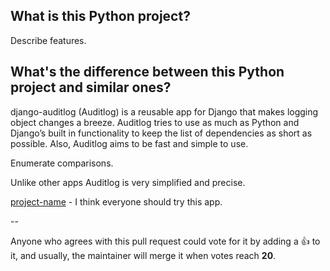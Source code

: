 ## What is this Python project?

Describe features.

## What's the difference between this Python project and similar ones?

django-auditlog (Auditlog) is a reusable app for Django that makes logging object changes a breeze.
Auditlog tries to use as much as Python and Django’s built in functionality to keep the list of dependencies as short as
 possible. Also, Auditlog aims to be fast and simple to use.

Enumerate comparisons.

Unlike other apps Auditlog is very simplified and precise.

[project-name](https://github.com/gr1d99/django-auditlog) - I think everyone should try this app.

--

Anyone who agrees with this pull request could vote for it by adding a :+1: to it, and usually, the maintainer will merge it when votes reach **20**.

